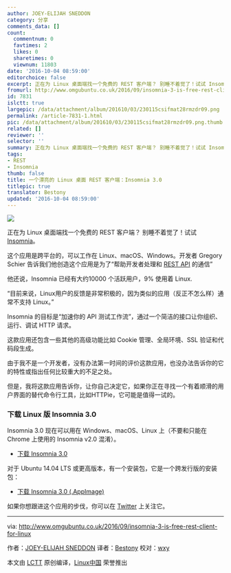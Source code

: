 ```yaml
---
author: JOEY-ELIJAH SNEDDON
category: 分享
comments_data: []
count:
  commentnum: 0
  favtimes: 2
  likes: 0
  sharetimes: 0
  viewnum: 11803
date: '2016-10-04 08:59:00'
editorchoice: false
excerpt: 正在为 Linux 桌面端找一个免费的 REST 客户端？ 别睡不着觉了！试试 Insomnia。
fromurl: http://www.omgubuntu.co.uk/2016/09/insomnia-3-is-free-rest-client-for-linux
id: 7831
islctt: true
largepic: /data/attachment/album/201610/03/230115csifmat28rmzdr09.png
permalink: /article-7831-1.html
pic: /data/attachment/album/201610/03/230115csifmat28rmzdr09.png.thumb.jpg
related: []
reviewer: ''
selector: ''
summary: 正在为 Linux 桌面端找一个免费的 REST 客户端？ 别睡不着觉了！试试 Insomnia。
tags:
- REST
- Insomnia
thumb: false
title: 一个漂亮的 Linux 桌面 REST 客户端：Insomnia 3.0
titlepic: true
translator: Bestony
updated: '2016-10-04 08:59:00'
---
```


![](/data/attachment/album/201610/03/230115csifmat28rmzdr09.png)


正在为 Linux 桌面端找一个免费的 REST 客户端？ 别睡不着觉了！试试 [Insomnia](http://insomnia.rest/)。


这个应用是跨平台的，可以工作在 Linux、macOS、Windows。开发者 Gregory Schier 告诉我们他创造这个应用是为了“帮助开发者处理和 [REST API](https://en.wikipedia.org/wiki/Representational_state_transfer) 的通信”


他还说，Insomnia 已经有大约10000 个活跃用户，9% 使用着 Linux.


“目前来说，Linux用户的反馈是非常积极的，因为类似的应用（反正不怎么样）通常不支持 Linux。”


Insomnia 的目标是“加速你的 API 测试工作流”，通过一个简洁的接口让你组织、运行、调试 HTTP 请求。


这款应用还包含一些其他的高级功能比如 Cookie 管理、全局环境、SSL 验证和代码段生成。


由于我不是一个开发者，没有办法第一时间的评价这款应用，也没办法告诉你的它的特性或指出任何比较重大的不足之处。


但是，我将这款应用告诉你，让你自己决定它，如果你正在寻找一个有着顺滑的用户界面的替代命令行工具，比如HTTPie，它可能是值得一试的。


### 下载 Linux 版 Insomnia 3.0


Insomnia 3.0 现在可以用在 Windows、macOS、Linux 上（不要和只能在 Chrome 上使用的 Insomnia v2.0 混淆）。


* [下载 Insomnia 3.0](https://insomnia.rest/download/)


对于 Ubuntu 14.04 LTS 或更高版本，有一个安装包，它是一个跨发行版的安装包：


* [下载 Insomnia 3.0 (.AppImage)](https://builds.insomnia.rest/downloads/linux/latest)


如果你想跟进这个应用的步伐，你可以在 [Twitter](https://twitter.com/GetInsomnia) 上关注它。




---


via: <http://www.omgubuntu.co.uk/2016/09/insomnia-3-is-free-rest-client-for-linux>


作者：[JOEY-ELIJAH SNEDDON](https://plus.google.com/117485690627814051450/?rel=author) 译者：[Bestony](https://github.com/Bestony) 校对：[wxy](https://github.com/wxy)


本文由 [LCTT](https://github.com/LCTT/TranslateProject) 原创编译，[Linux中国](https://linux.cn/) 荣誉推出